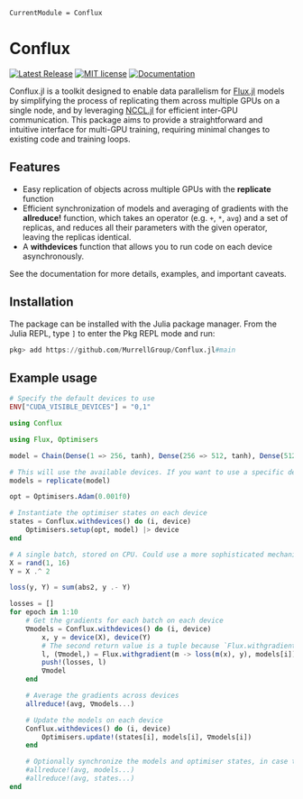 ```@meta
CurrentModule = Conflux
```

# Conflux

[![Latest Release](https://img.shields.io/github/release/MurrellGroup/Conflux.jl.svg)](https://github.com/MurrellGroup/Conflux.jl/releases/latest)
[![MIT license](https://img.shields.io/badge/license-MIT-green.svg)](https://opensource.org/license/MIT)
[![Documentation](https://img.shields.io/badge/docs-latest-blue.svg)](https://MurrellGroup.github.io/Conflux.jl/dev/)

Conflux.jl is a toolkit designed to enable data parallelism for [Flux.jl](https://github.com/FluxML/Flux.jl) models by simplifying the process of replicating them across multiple GPUs on a single node, and by leveraging [NCCL.jl](https://github.com/JuliaGPU/NCCL.jl) for efficient inter-GPU communication. This package aims to provide a straightforward and intuitive interface for multi-GPU training, requiring minimal changes to existing code and training loops.

## Features

- Easy replication of objects across multiple GPUs with the **replicate** function
- Efficient synchronization of models and averaging of gradients with the **allreduce!** function, which takes an operator (e.g. `+`, `*`, `avg`) and a set of replicas, and reduces all their parameters with the given operator, leaving the replicas identical.
- A **withdevices** function that allows you to run code on each device asynchronously.

See the documentation for more details, examples, and important caveats.

## Installation

The package can be installed with the Julia package manager. From the Julia REPL, type `]` to enter the Pkg REPL mode and run:

```julia
pkg> add https://github.com/MurrellGroup/Conflux.jl#main
```

## Example usage

```julia
# Specify the default devices to use
ENV["CUDA_VISIBLE_DEVICES"] = "0,1"

using Conflux

using Flux, Optimisers

model = Chain(Dense(1 => 256, tanh), Dense(256 => 512, tanh), Dense(512 => 256, tanh), Dense(256 => 1))

# This will use the available devices. If you want to use a specific device, you can pass them in a second argument.
models = replicate(model)

opt = Optimisers.Adam(0.001f0)

# Instantiate the optimiser states on each device
states = Conflux.withdevices() do (i, device)
    Optimisers.setup(opt, model) |> device
end

# A single batch, stored on CPU. Could use a more sophisticated mechanism to distribute multiple batches.
X = rand(1, 16)
Y = X .^ 2

loss(y, Y) = sum(abs2, y .- Y)

losses = []
for epoch in 1:10
    # Get the gradients for each batch on each device
    ∇models = Conflux.withdevices() do (i, device)
        x, y = device(X), device(Y)
        # The second return value is a tuple because `Flux.withgradient` takes `args...`, and the model is the first argument.
        l, (∇model,) = Flux.withgradient(m -> loss(m(x), y), models[i])
        push!(losses, l)
        ∇model
    end

    # Average the gradients across devices
    allreduce!(avg, ∇models...)

    # Update the models on each device
    Conflux.withdevices() do (i, device)
        Optimisers.update!(states[i], models[i], ∇models[i])
    end

    # Optionally synchronize the models and optimiser states, in case the parameters diverge
    #allreduce!(avg, models...)
    #allreduce!(avg, states...)
end
```